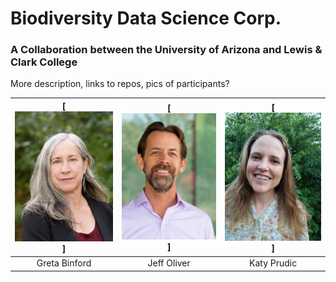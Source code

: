 # Biodiversity Data Science Corp.
### A Collaboration between the University of Arizona and Lewis & Clark College

More description, links to repos, pics of participants?



| [![Greta Binford](images/greta_binford.jpg)]  | [![Jeff Oliver](images/jeff_oliver.jpg)] | [![Katy Prudic](images/Prudic_Katy.jpg)] |
|:---:|:---:|:---:|
| Greta Binford | Jeff Oliver | Katy Prudic |
